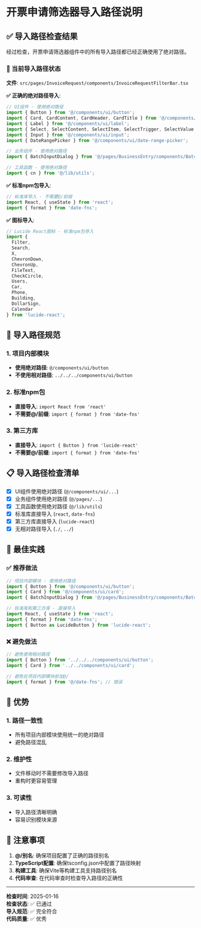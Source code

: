 # 开票申请筛选器导入路径说明

## ✅ 导入路径检查结果

经过检查，开票申请筛选器组件中的所有导入路径都已经正确使用了绝对路径。

### 📁 当前导入路径状态

**文件**: `src/pages/InvoiceRequest/components/InvoiceRequestFilterBar.tsx`

**✅ 正确的绝对路径导入**:
```typescript
// UI组件 - 使用绝对路径
import { Button } from '@/components/ui/button';
import { Card, CardContent, CardHeader, CardTitle } from '@/components/ui/card';
import { Label } from '@/components/ui/label';
import { Select, SelectContent, SelectItem, SelectTrigger, SelectValue } from '@/components/ui/select';
import { Input } from '@/components/ui/input';
import { DateRangePicker } from '@/components/ui/date-range-picker';

// 业务组件 - 使用绝对路径
import { BatchInputDialog } from '@/pages/BusinessEntry/components/BatchInputDialog';

// 工具函数 - 使用绝对路径
import { cn } from '@/lib/utils';
```

**✅ 标准npm包导入**:
```typescript
// 标准库导入 - 不需要@/前缀
import React, { useState } from 'react';
import { format } from 'date-fns';
```

**✅ 图标导入**:
```typescript
// Lucide React图标 - 标准npm包导入
import { 
  Filter, 
  Search, 
  X, 
  ChevronDown, 
  ChevronUp, 
  FileText, 
  CheckCircle, 
  Users,
  Car,
  Phone,
  Building,
  DollarSign,
  Calendar
} from 'lucide-react';
```

## 🔧 导入路径规范

### 1. 项目内部模块
- **使用绝对路径**: `@/components/ui/button`
- **不使用相对路径**: `../../../components/ui/button`

### 2. 标准npm包
- **直接导入**: `import React from 'react'`
- **不需要@/前缀**: `import { format } from 'date-fns'`

### 3. 第三方库
- **直接导入**: `import { Button } from 'lucide-react'`
- **不需要@/前缀**: `import { format } from 'date-fns'`

## 📋 导入路径检查清单

- [x] UI组件使用绝对路径 (`@/components/ui/...`)
- [x] 业务组件使用绝对路径 (`@/pages/...`)
- [x] 工具函数使用绝对路径 (`@/lib/utils`)
- [x] 标准库直接导入 (`react`, `date-fns`)
- [x] 第三方库直接导入 (`lucide-react`)
- [x] 无相对路径导入 (`./`, `../`)

## 🎯 最佳实践

### ✅ 推荐做法
```typescript
// 项目内部模块 - 使用绝对路径
import { Button } from '@/components/ui/button';
import { Card } from '@/components/ui/card';
import { BatchInputDialog } from '@/pages/BusinessEntry/components/BatchInputDialog';

// 标准库和第三方库 - 直接导入
import React, { useState } from 'react';
import { format } from 'date-fns';
import { Button as LucideButton } from 'lucide-react';
```

### ❌ 避免做法
```typescript
// 避免使用相对路径
import { Button } from '../../../components/ui/button';
import { Card } from '../../components/ui/card';

// 避免在项目内部模块前加@/
import { format } from '@/date-fns'; // 错误
```

## 🚀 优势

### 1. 路径一致性
- 所有项目内部模块使用统一的绝对路径
- 避免路径混乱

### 2. 维护性
- 文件移动时不需要修改导入路径
- 重构时更容易管理

### 3. 可读性
- 导入路径清晰明确
- 容易识别模块来源

## 📝 注意事项

1. **@/别名**: 确保项目配置了正确的路径别名
2. **TypeScript配置**: 确保tsconfig.json中配置了路径映射
3. **构建工具**: 确保Vite等构建工具支持路径别名
4. **代码审查**: 在代码审查时检查导入路径的正确性

---

**检查时间**: 2025-01-16  
**检查状态**: ✅ 已通过  
**导入规范**: ✅ 完全符合  
**代码质量**: ✅ 优秀
